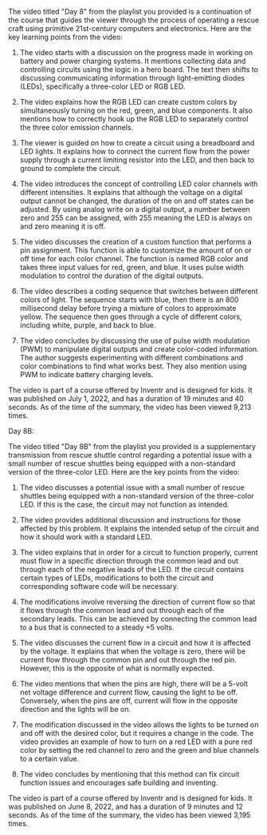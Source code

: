 The video titled "Day 8" from the playlist you provided is a continuation of the course that guides the viewer through the process of operating a rescue craft using primitive 21st-century computers and electronics. Here are the key learning points from the video:

1. The video starts with a discussion on the progress made in working on battery and power charging systems. It mentions collecting data and controlling circuits using the logic in a hero board. The text then shifts to discussing communicating information through light-emitting diodes (LEDs), specifically a three-color LED or RGB LED.

2. The video explains how the RGB LED can create custom colors by simultaneously turning on the red, green, and blue components. It also mentions how to correctly hook up the RGB LED to separately control the three color emission channels.

3. The viewer is guided on how to create a circuit using a breadboard and LED lights. It explains how to connect the current flow from the power supply through a current limiting resistor into the LED, and then back to ground to complete the circuit.

4. The video introduces the concept of controlling LED color channels with different intensities. It explains that although the voltage on a digital output cannot be changed, the duration of the on and off states can be adjusted. By using analog write on a digital output, a number between zero and 255 can be assigned, with 255 meaning the LED is always on and zero meaning it is off.

5. The video discusses the creation of a custom function that performs a pin assignment. This function is able to customize the amount of on or off time for each color channel. The function is named RGB color and takes three input values for red, green, and blue. It uses pulse width modulation to control the duration of the digital outputs.

6. The video describes a coding sequence that switches between different colors of light. The sequence starts with blue, then there is an 800 millisecond delay before trying a mixture of colors to approximate yellow. The sequence then goes through a cycle of different colors, including white, purple, and back to blue.

7. The video concludes by discussing the use of pulse width modulation (PWM) to manipulate digital outputs and create color-coded information. The author suggests experimenting with different combinations and color combinations to find what works best. They also mention using PWM to indicate battery charging levels.

The video is part of a course offered by Inventr and is designed for kids. It was published on July 1, 2022, and has a duration of 19 minutes and 40 seconds. As of the time of the summary, the video has been viewed 9,213 times.

Day 8B:

The video titled "Day 8B" from the playlist you provided is a supplementary transmission from rescue shuttle control regarding a potential issue with a small number of rescue shuttles being equipped with a non-standard version of the three-color LED. Here are the key points from the video:

1. The video discusses a potential issue with a small number of rescue shuttles being equipped with a non-standard version of the three-color LED. If this is the case, the circuit may not function as intended.

2. The video provides additional discussion and instructions for those affected by this problem. It explains the intended setup of the circuit and how it should work with a standard LED.

3. The video explains that in order for a circuit to function properly, current must flow in a specific direction through the common lead and out through each of the negative leads of the LED. If the circuit contains certain types of LEDs, modifications to both the circuit and corresponding software code will be necessary.

4. The modifications involve reversing the direction of current flow so that it flows through the common lead and out through each of the secondary leads. This can be achieved by connecting the common lead to a bus that is connected to a steady +5 volts.

5. The video discusses the current flow in a circuit and how it is affected by the voltage. It explains that when the voltage is zero, there will be current flow through the common pin and out through the red pin. However, this is the opposite of what is normally expected.

6. The video mentions that when the pins are high, there will be a 5-volt net voltage difference and current flow, causing the light to be off. Conversely, when the pins are off, current will flow in the opposite direction and the lights will be on.

7. The modification discussed in the video allows the lights to be turned on and off with the desired color, but it requires a change in the code. The video provides an example of how to turn on a red LED with a pure red color by setting the red channel to zero and the green and blue channels to a certain value.

8. The video concludes by mentioning that this method can fix circuit function issues and encourages safe building and inventing.

The video is part of a course offered by Inventr and is designed for kids. It was published on June 8, 2022, and has a duration of 9 minutes and 12 seconds. As of the time of the summary, the video has been viewed 3,195 times.
